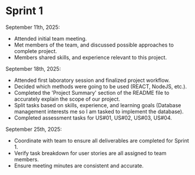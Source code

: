 # Sprint 1

September 11th, 2025:
- Attended initial team meeting.
- Met members of the team, and discussed possible approaches to complete project.
- Members shared skills, and experience relevant to this project.

September 18th, 2025:
- Attended first laboratory session and finalized project workflow.
- Decided which methods were going to be used (REACT, NodeJS, etc.).
- Completed the 'Project Summary' section of the README file to accurately explain the scope of our project.
- Split tasks based on skills, experience, and learning goals (Database management interests me so I am tasked to implement the database).
- Completed assessment tasks for US#01, US#02, US#03, US#04.
  
September 25th, 2025:
- Coordinate with team to ensure all deliverables are completed for Sprint 1.
- Verify task breakdown for user stories are all assigned to team members.
- Ensure meeting minutes are consistent and accurate.


